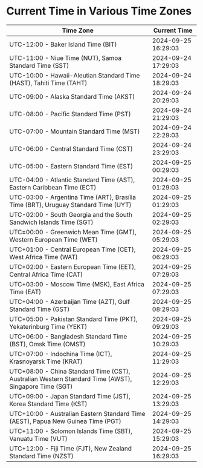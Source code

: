 # Current Time in Various Time Zones

| Time Zone | Current Time |
|-----------|--------------|
| UTC-12:00 - Baker Island Time (BIT) | 2024-09-25 16:29:03 |
| UTC-11:00 - Niue Time (NUT), Samoa Standard Time (SST) | 2024-09-24 17:29:03 |
| UTC-10:00 - Hawaii-Aleutian Standard Time (HAST), Tahiti Time (TAHT) | 2024-09-24 18:29:03 |
| UTC-09:00 - Alaska Standard Time (AKST) | 2024-09-24 20:29:03 |
| UTC-08:00 - Pacific Standard Time (PST) | 2024-09-24 21:29:03 |
| UTC-07:00 - Mountain Standard Time (MST) | 2024-09-24 22:29:03 |
| UTC-06:00 - Central Standard Time (CST) | 2024-09-24 23:29:03 |
| UTC-05:00 - Eastern Standard Time (EST) | 2024-09-25 00:29:03 |
| UTC-04:00 - Atlantic Standard Time (AST), Eastern Caribbean Time (ECT) | 2024-09-25 01:29:03 |
| UTC-03:00 - Argentina Time (ART), Brasília Time (BRT), Uruguay Standard Time (UYT) | 2024-09-25 01:29:03 |
| UTC-02:00 - South Georgia and the South Sandwich Islands Time (SGT) | 2024-09-25 02:29:03 |
| UTC±00:00 - Greenwich Mean Time (GMT), Western European Time (WET) | 2024-09-25 05:29:03 |
| UTC+01:00 - Central European Time (CET), West Africa Time (WAT) | 2024-09-25 06:29:03 |
| UTC+02:00 - Eastern European Time (EET), Central Africa Time (CAT) | 2024-09-25 07:29:03 |
| UTC+03:00 - Moscow Time (MSK), East Africa Time (EAT) | 2024-09-25 07:29:03 |
| UTC+04:00 - Azerbaijan Time (AZT), Gulf Standard Time (GST) | 2024-09-25 08:29:03 |
| UTC+05:00 - Pakistan Standard Time (PKT), Yekaterinburg Time (YEKT) | 2024-09-25 09:29:03 |
| UTC+06:00 - Bangladesh Standard Time (BST), Omsk Time (OMST) | 2024-09-25 10:29:03 |
| UTC+07:00 - Indochina Time (ICT), Krasnoyarsk Time (KRAT) | 2024-09-25 11:29:03 |
| UTC+08:00 - China Standard Time (CST), Australian Western Standard Time (AWST), Singapore Time (SGT) | 2024-09-25 12:29:03 |
| UTC+09:00 - Japan Standard Time (JST), Korea Standard Time (KST) | 2024-09-25 13:29:03 |
| UTC+10:00 - Australian Eastern Standard Time (AEST), Papua New Guinea Time (PGT) | 2024-09-25 14:29:03 |
| UTC+11:00 - Solomon Islands Time (SBT), Vanuatu Time (VUT) | 2024-09-25 15:29:03 |
| UTC+12:00 - Fiji Time (FJT), New Zealand Standard Time (NZST) | 2024-09-25 16:29:03 |
